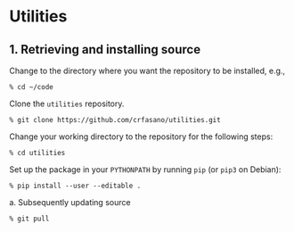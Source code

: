 # Utilities
## 1. Retrieving and installing source

  Change to the directory where you want the repository to be installed,
  e.g.,
  ~~~~~~~~~~~~~~~~
  % cd ~/code
  ~~~~~~~~~~~~~~~~

  Clone the `utilities` repository.
  ~~~~~~~~~~~~~~~~~~~~~~~~~~~~~~~~~~~~~~~~~~~~~~~~~~~~~~~~~~~~~~~~
  % git clone https://github.com/crfasano/utilities.git
  ~~~~~~~~~~~~~~~~~~~~~~~~~~~~~~~~~~~~~~~~~~~~~~~~~~~~~~~~~~~~~~~~

  Change your working directory to the repository for the following steps:
  ~~~~~~~~~~~~~~~~
  % cd utilities
  ~~~~~~~~~~~~~~~~

  Set up the package in your `PYTHONPATH` by running `pip` (or `pip3` on Debian):

  ~~~~~~~~~~~~~~~~~~~~~~~~~~~~~~~~~~~~~~~~~~~~~~~~~~~~~~~~~~~~~~~~
  % pip install --user --editable .
  ~~~~~~~~~~~~~~~~~~~~~~~~~~~~~~~~~~~~~~~~~~~~~~~~~~~~~~~~~~~~~~~~

  a. Subsequently updating source

  ~~~~~~~~~~~~~~~~
  % git pull
  ~~~~~~~~~~~~~~~~